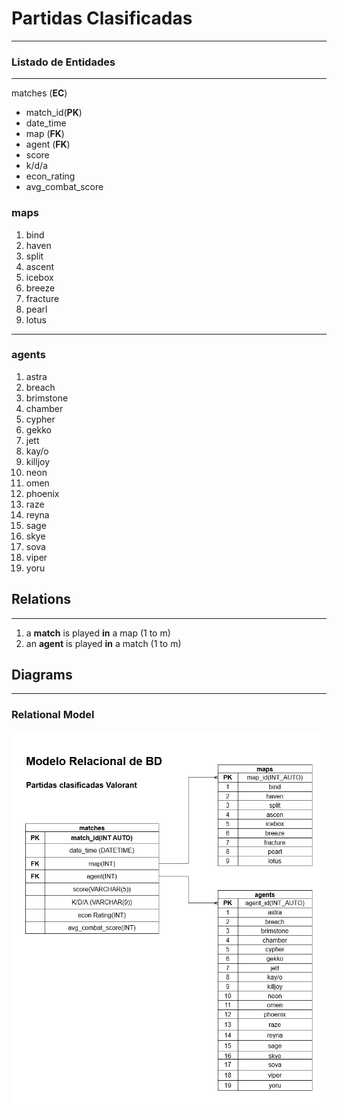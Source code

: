 # Partidas Clasificadas

---

### Listado de Entidades

---

matches (**EC**)
- match_id(**PK**)
- date_time
- map (**FK**)
- agent (**FK**)
- score
- k/d/a
- econ_rating
- avg_combat_score

### maps

1. bind
1. haven
1. split
1. ascent
1. icebox
1. breeze
1. fracture
1. pearl
1. lotus

---

### agents
1. astra
1. breach
1. brimstone
1. chamber
1. cypher
1. gekko
1. jett
1. kay/o
1. killjoy
1. neon
1. omen
1. phoenix
1. raze
1. reyna
1. sage
1. skye
1. sova
1. viper
1. yoru


## Relations

---

1. a **match** is played **in** a map (1 to m)
1. an **agent** is played **in** a match (1 to m)

## Diagrams 

--- 

### Relational Model

![relational db model](../img/relational.jpg)



